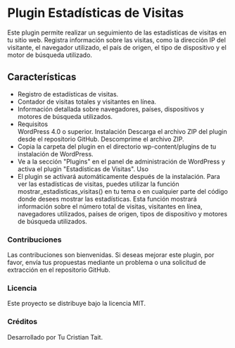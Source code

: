 <h1>Plugin Estadísticas de Visitas</h1>

<p>Este plugin permite realizar un seguimiento de las estadísticas de visitas en tu sitio web. Registra información sobre las visitas, como la dirección IP del visitante, el navegador utilizado, el país de origen, el tipo de dispositivo y el motor de búsqueda utilizado.</p>

<h2>Características</h2>

<ul>
<li>Registro de estadísticas de visitas.</li>
<li>Contador de visitas totales y visitantes en línea.</li>
<li>Información detallada sobre navegadores, países, dispositivos y motores de búsqueda utilizados.</li>
<li>Requisitos</li>
WordPress 4.0 o superior.
Instalación
Descarga el archivo ZIP del plugin desde el repositorio GitHub.
Descomprime el archivo ZIP.
<li>Copia la carpeta del plugin en el directorio wp-content/plugins de tu instalación de WordPress.</li>
<li>Ve a la sección "Plugins" en el panel de administración de WordPress y activa el plugin "Estadísticas de Visitas".
Uso</li>
<li>El plugin se activará automáticamente después de la instalación. Para ver las estadísticas de visitas, puedes utilizar la función mostrar_estadisticas_visitas() en tu tema o en cualquier parte del código donde desees mostrar las estadísticas. Esta función mostrará información sobre el número total de visitas, visitantes en línea, navegadores utilizados, países de origen, tipos de dispositivo y motores de búsqueda utilizados.</li>
</ul>

<?php
// Mostrar las estadísticas de visitas
mostrar_estadisticas_visitas();
?>

<h3>Contribuciones</h3>
Las contribuciones son bienvenidas. Si deseas mejorar este plugin, por favor, envía tus propuestas mediante un problema o una solicitud de extracción en el repositorio GitHub.

<h3>Licencia</h3>
Este proyecto se distribuye bajo la licencia MIT.

<h3>Créditos</h3>
Desarrollado por Tu Cristian Tait.
